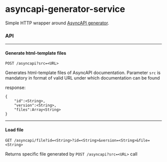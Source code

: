 # asyncapi-generator-service

Simple HTTP wrapper around [AsyncAPI generator](https://www.asyncapi.com/tools/generator).

### API

--------------------------------------
#### Generate html-template files


```
POST /asyncapi?src=<URL>
```

Generates html-template files of AsyncAPI documentation.
Parameter `src` is mandatory in format of valid URL under which documentation can be found

response:

```
{
    "id":<String>,
    "version":<String>,
    "files":Array<String>
}

```
--------------------------------------
#### Load file


```
GET /asyncapi/file?id=<String>?id=<String>&version=<String>&file=<String>
```

Returns specific file generated by `POST /asyncapi?src=<URL>` call
